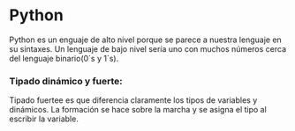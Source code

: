 # Python
Python es un enguaje de alto nivel porque se parece a nuestra lenguaje en su sintaxes. Un lenguaje de bajo nivel sería uno con muchos números cerca del lenguaje binario(0´s y 1´s).
### Tipado dinámico y fuerte:
Tipado fuertee es que diferencia claramente los tipos de variables y dinámicos. La formación se hace sobre la marcha  y se asigna el tipo al escribir la variable.
